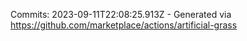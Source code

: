 Commits: 2023-09-11T22:08:25.913Z - Generated via https://github.com/marketplace/actions/artificial-grass
<br>
